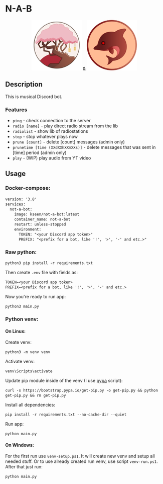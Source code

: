 # N-A-B
<p align="center">
  <img src="https://github.com/Kseen715/imgs/blob/main/sakura_kharune.png?raw=true" width="160" height="160"/>
    &
  <img src="https://raw.githubusercontent.com/Kseen715/imgs/00b68ab912af709b492d889dba47cfa5e57f40fa/not-a-bot/not-a-bot_logo.svg" width="160" height="160"/>
</p>

## Description
This is musical Discord bot.

### Features
- `ping` - check connection to the server
- `radio [name]` - play direct radio stream from the lib
- `radiolist` - show lib of radiostations
- `stop` - stop whatever plays now
- `prune [count]` - delete [count] messages (admin only)
- `prunetime [time (XXdXXhXXmXXs)]` - delete messages that was sent in [time] period (admin only)
- `play` - (WIP) play audio from YT video

## Usage

### Docker-compose:

```
version: '3.8'
services:
  not-a-bot:
    image: kseen/not-a-bot:latest
    container_name: not-a-bot
    restart: unless-stopped
    environment:
      TOKEN: "<your Discord app token>"
      PREFIX: "<prefix for a bot, like '!', '>', '-' and etc.>"
```

### Raw python:

```
python3 pip install -r requirements.txt
```

Then create `.env` file with fields as:

```
TOKEN=<your Discord app token>
PREFIX=<prefix for a bot, like '!', '>', '-' and etc.>
```

Now you're ready to run app:

```
python3 main.py
```

### Python venv:

#### On Linux:

Create venv:
```
python3 -m venv venv
```

Activate venv:
```
venv\Scripts\activate
```

Update pip module inside of the venv (I use [pypa](https://github.com/pypa/get-pip) script):
```
curl -s https://bootstrap.pypa.io/get-pip.py -o get-pip.py && python get-pip.py && rm get-pip.py
```

Install all dependencies:
```
pip install -r requirements.txt --no-cache-dir --quiet
```

Run app:
```
python main.py
```

#### On Windows:

For the first run use `venv-setup.ps1`. It will create new venv and setup all needed stuff. Or to use already created run venv, use script `venv-run.ps1`. After that just run:
```
python main.py
```



